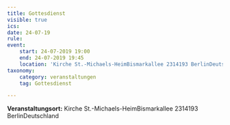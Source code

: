```yaml
---
title: Gottesdienst
visible: true
ics: 
date: 24-07-19
rule: 
event:
	start: 24-07-2019 19:00
	end: 24-07-2019 19:45
	location: 'Kirche St.-Michaels-HeimBismarkallee 2314193 BerlinDeutschland'
taxonomy:
	category: veranstaltungen
	tag: Gottesdienst

---
```




**Veranstaltungsort:** Kirche St.-Michaels-HeimBismarkallee 2314193 BerlinDeutschland

